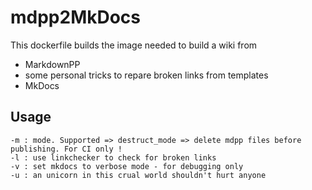 # mdpp2MkDocs

This dockerfile builds the image needed to build a wiki from
+ MarkdownPP
+ some personal tricks to repare broken links from templates
+ MkDocs

## Usage
``` properties
-m : mode. Supported => destruct_mode => delete mdpp files before publishing. For CI only !
-l : use linkchecker to check for broken links
-v : set mkdocs to verbose mode - for debugging only
-u : an unicorn in this crual world shouldn't hurt anyone
```
